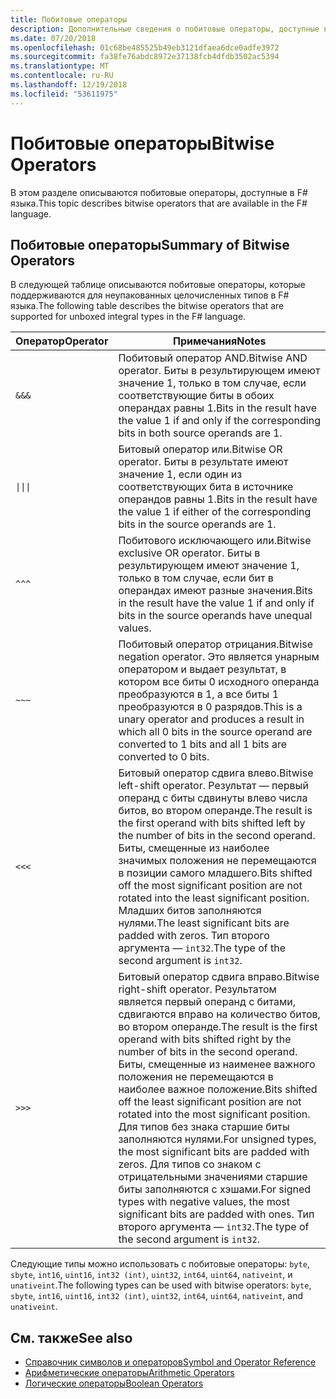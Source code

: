 ```yaml
---
title: Побитовые операторы
description: Дополнительные сведения о побитовые операторы, доступные в F# языка программирования.
ms.date: 07/20/2018
ms.openlocfilehash: 01c68be485525b49eb3121dfaea6dce0adfe3972
ms.sourcegitcommit: fa38fe76abdc8972e37138fcb4dfdb3502ac5394
ms.translationtype: MT
ms.contentlocale: ru-RU
ms.lasthandoff: 12/19/2018
ms.locfileid: "53611975"
---
```

# <a name="bitwise-operators"></a><span data-ttu-id="8b181-103">Побитовые операторы</span><span class="sxs-lookup"><span data-stu-id="8b181-103">Bitwise Operators</span></span>

<span data-ttu-id="8b181-104">В этом разделе описываются побитовые операторы, доступные в F# языка.</span><span class="sxs-lookup"><span data-stu-id="8b181-104">This topic describes bitwise operators that are available in the F# language.</span></span>

## <a name="summary-of-bitwise-operators"></a><span data-ttu-id="8b181-105">Побитовые операторы</span><span class="sxs-lookup"><span data-stu-id="8b181-105">Summary of Bitwise Operators</span></span>

<span data-ttu-id="8b181-106">В следующей таблице описываются побитовые операторы, которые поддерживаются для неупакованных целочисленных типов в F# языка.</span><span class="sxs-lookup"><span data-stu-id="8b181-106">The following table describes the bitwise operators that are supported for unboxed integral types in the F# language.</span></span>

|<span data-ttu-id="8b181-107">Оператор</span><span class="sxs-lookup"><span data-stu-id="8b181-107">Operator</span></span>|<span data-ttu-id="8b181-108">Примечания</span><span class="sxs-lookup"><span data-stu-id="8b181-108">Notes</span></span>|
|--------|-----|
|`&&&`|<span data-ttu-id="8b181-109">Побитовый оператор AND.</span><span class="sxs-lookup"><span data-stu-id="8b181-109">Bitwise AND operator.</span></span> <span data-ttu-id="8b181-110">Биты в результирующем имеют значение 1, только в том случае, если соответствующие биты в обоих операндах равны 1.</span><span class="sxs-lookup"><span data-stu-id="8b181-110">Bits in the result have the value 1 if and only if the corresponding bits in both source operands are 1.</span></span>|
|<code>&#124;&#124;&#124;</code>|<span data-ttu-id="8b181-111">Битовый оператор или.</span><span class="sxs-lookup"><span data-stu-id="8b181-111">Bitwise OR operator.</span></span> <span data-ttu-id="8b181-112">Биты в результате имеют значение 1, если один из соответствующих бита в источнике операндов равны 1.</span><span class="sxs-lookup"><span data-stu-id="8b181-112">Bits in the result have the value 1 if either of the corresponding bits in the source operands are 1.</span></span>|
|`^^^`|<span data-ttu-id="8b181-113">Побитового исключающего или.</span><span class="sxs-lookup"><span data-stu-id="8b181-113">Bitwise exclusive OR operator.</span></span> <span data-ttu-id="8b181-114">Биты в результирующем имеют значение 1, только в том случае, если бит в операндах имеют разные значения.</span><span class="sxs-lookup"><span data-stu-id="8b181-114">Bits in the result have the value 1 if and only if bits in the source operands have unequal values.</span></span>|
|`~~~`|<span data-ttu-id="8b181-115">Побитовый оператор отрицания.</span><span class="sxs-lookup"><span data-stu-id="8b181-115">Bitwise negation operator.</span></span> <span data-ttu-id="8b181-116">Это является унарным оператором и выдает результат, в котором все биты 0 исходного операнда преобразуются в 1, а все биты 1 преобразуются в 0 разрядов.</span><span class="sxs-lookup"><span data-stu-id="8b181-116">This is a unary operator and produces a result in which all 0 bits in the source operand are converted to 1 bits and all 1 bits are converted to 0 bits.</span></span>|
|`<<<`|<span data-ttu-id="8b181-117">Битовый оператор сдвига влево.</span><span class="sxs-lookup"><span data-stu-id="8b181-117">Bitwise left-shift operator.</span></span> <span data-ttu-id="8b181-118">Результат — первый операнд с биты сдвинуты влево числа битов, во втором операнде.</span><span class="sxs-lookup"><span data-stu-id="8b181-118">The result is the first operand with bits shifted left by the number of bits in the second operand.</span></span> <span data-ttu-id="8b181-119">Биты, смещенные из наиболее значимых положения не перемещаются в позиции самого младшего.</span><span class="sxs-lookup"><span data-stu-id="8b181-119">Bits shifted off the most significant position are not rotated into the least significant position.</span></span> <span data-ttu-id="8b181-120">Младших битов заполняются нулями.</span><span class="sxs-lookup"><span data-stu-id="8b181-120">The least significant bits are padded with zeros.</span></span> <span data-ttu-id="8b181-121">Тип второго аргумента — `int32`.</span><span class="sxs-lookup"><span data-stu-id="8b181-121">The type of the second argument is `int32`.</span></span>|
|`>>>`|<span data-ttu-id="8b181-122">Битовый оператор сдвига вправо.</span><span class="sxs-lookup"><span data-stu-id="8b181-122">Bitwise right-shift operator.</span></span> <span data-ttu-id="8b181-123">Результатом является первый операнд с битами, сдвигаются вправо на количество битов, во втором операнде.</span><span class="sxs-lookup"><span data-stu-id="8b181-123">The result is the first operand with bits shifted right by the number of bits in the second operand.</span></span> <span data-ttu-id="8b181-124">Биты, смещенные из наименее важного положения не перемещаются в наиболее важное положение.</span><span class="sxs-lookup"><span data-stu-id="8b181-124">Bits shifted off the least significant position are not rotated into the most significant position.</span></span> <span data-ttu-id="8b181-125">Для типов без знака старшие биты заполняются нулями.</span><span class="sxs-lookup"><span data-stu-id="8b181-125">For unsigned types, the most significant bits are padded with zeros.</span></span> <span data-ttu-id="8b181-126">Для типов со знаком с отрицательными значениями старшие биты заполняются с хэшами.</span><span class="sxs-lookup"><span data-stu-id="8b181-126">For signed types with negative values, the most significant bits are padded with ones.</span></span> <span data-ttu-id="8b181-127">Тип второго аргумента — `int32`.</span><span class="sxs-lookup"><span data-stu-id="8b181-127">The type of the second argument is `int32`.</span></span>|

<span data-ttu-id="8b181-128">Следующие типы можно использовать с побитовые операторы: `byte`, `sbyte`, `int16`, `uint16`, `int32 (int)`, `uint32`, `int64`, `uint64`, `nativeint`, и `unativeint`.</span><span class="sxs-lookup"><span data-stu-id="8b181-128">The following types can be used with bitwise operators: `byte`, `sbyte`, `int16`, `uint16`, `int32 (int)`, `uint32`, `int64`, `uint64`, `nativeint`, and `unativeint`.</span></span>

## <a name="see-also"></a><span data-ttu-id="8b181-129">См. также</span><span class="sxs-lookup"><span data-stu-id="8b181-129">See also</span></span>

- [<span data-ttu-id="8b181-130">Справочник символов и операторов</span><span class="sxs-lookup"><span data-stu-id="8b181-130">Symbol and Operator Reference</span></span>](index.md)
- [<span data-ttu-id="8b181-131">Арифметические операторы</span><span class="sxs-lookup"><span data-stu-id="8b181-131">Arithmetic Operators</span></span>](arithmetic-operators.md)
- [<span data-ttu-id="8b181-132">Логические операторы</span><span class="sxs-lookup"><span data-stu-id="8b181-132">Boolean Operators</span></span>](boolean-operators.md)